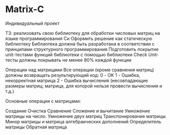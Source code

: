 # Matrix-C

Индивидуальный проект

ТЗ: реализовать свою библиотеку для обработки числовых матриц на языке программирования Си
Оформить решение как статическую библиотеку
Библиотека должна быть разработана в соответствии с принципами структурного программирования
Подготовить покрытие unit-тестами функций библиотеки c помощью библиотеки Check
Unit-тесты должны покрывать не менее 80% каждой функции

Операции над матрицами
Все операции (кроме сравнения матриц) должны возвращать результирующий код:
0 - OK
1 - Ошибка, некорректная матрица
2 - Ошибка вычисления (несовпадающие размеры матриц; матрица, для которой нельзя провести вычисления и т.д.)

Основные операции с матрицами:

Создание
Очистка
Сравнение
Сложение и вычитание
Умножение матрицы на число. Умножение двух матриц
Транспонирование матрицы
Минор матрицы и матрица алгебраических дополнений
Определитель матрицы
Обратная матрица
